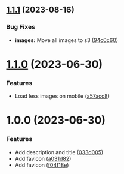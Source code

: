 ## [1.1.1](https://github.com/technologiestiftung/ki-portrait/compare/v1.1.0...v1.1.1) (2023-08-16)


### Bug Fixes

* **images:** Move all images to s3 ([94c0c60](https://github.com/technologiestiftung/ki-portrait/commit/94c0c60fb65c744cf537c9b65b092251debb377f))

# [1.1.0](https://github.com/technologiestiftung/ki-portrait/compare/v1.0.0...v1.1.0) (2023-06-30)


### Features

* Load less images on mobile ([a57acc8](https://github.com/technologiestiftung/ki-portrait/commit/a57acc82966a9848309c442c6fbde68479982f2a))

# 1.0.0 (2023-06-30)


### Features

* Add description and title ([033d005](https://github.com/technologiestiftung/ki-portrait/commit/033d0055a5c2c54a0a27aef7e9af8d60cb382e98))
* Add favicon ([a031d82](https://github.com/technologiestiftung/ki-portrait/commit/a031d82641ee2065bd7cecbf0f47b0d3d0e39f3e))
* Add favicon ([f04f18e](https://github.com/technologiestiftung/ki-portrait/commit/f04f18e05b790f9135c5bab40331b7acdb20e60f))
